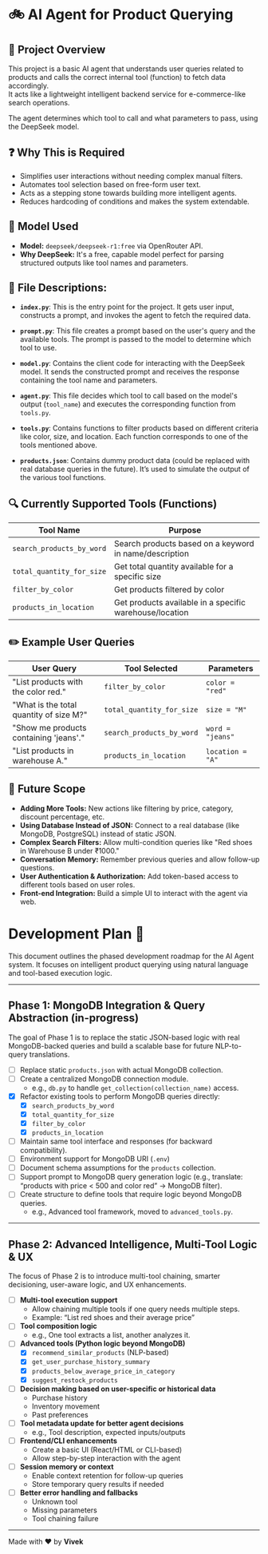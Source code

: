 # 🚲 AI Agent for Product Querying

## 📖 Project Overview

This project is a basic AI agent that understands user queries related to products and calls the correct internal tool (function) to fetch data accordingly.  
It acts like a lightweight intelligent backend service for e-commerce-like search operations.

The agent determines which tool to call and what parameters to pass, using the DeepSeek model.

## ❓ Why This is Required

- Simplifies user interactions without needing complex manual filters.
- Automates tool selection based on free-form user text.
- Acts as a stepping stone towards building more intelligent agents.
- Reduces hardcoding of conditions and makes the system extendable.

## 🤖 Model Used

- **Model:** `deepseek/deepseek-r1:free` via OpenRouter API.
- **Why DeepSeek:** It's a free, capable model perfect for parsing structured outputs like tool names and parameters.

## 📁 File Descriptions:

- **`index.py`**: This is the entry point for the project. It gets user input, constructs a prompt, and invokes the agent to fetch the required data.
  
- **`prompt.py`**: This file creates a prompt based on the user's query and the available tools. The prompt is passed to the model to determine which tool to use.

- **`model.py`**: Contains the client code for interacting with the DeepSeek model. It sends the constructed prompt and receives the response containing the tool name and parameters.

- **`agent.py`**: This file decides which tool to call based on the model's output (`tool_name`) and executes the corresponding function from `tools.py`.

- **`tools.py`**: Contains functions to filter products based on different criteria like color, size, and location. Each function corresponds to one of the tools mentioned above.

- **`products.json`**: Contains dummy product data (could be replaced with real database queries in the future). It’s used to simulate the output of the various tool functions.

## 🔍 Currently Supported Tools (Functions)

| Tool Name               | Purpose                                         |
| ------------------------ | ----------------------------------------------- |
| `search_products_by_word`| Search products based on a keyword in name/description |
| `total_quantity_for_size`| Get total quantity available for a specific size |
| `filter_by_color`        | Get products filtered by color                 |
| `products_in_location`   | Get products available in a specific warehouse/location |

## ✏️ Example User Queries

| User Query                        | Tool Selected             | Parameters          |
| ---------------------------------- | -------------------------- | -------------------- |
| "List products with the color red."| `filter_by_color`          | `color = "red"`      |
| "What is the total quantity of size M?"| `total_quantity_for_size` | `size = "M"`         |
| "Show me products containing 'jeans'."| `search_products_by_word` | `word = "jeans"`     |
| "List products in warehouse A."    | `products_in_location`     | `location = "A"`     |

## 🚀 Future Scope

- **Adding More Tools:** New actions like filtering by price, category, discount percentage, etc.
- **Using Database Instead of JSON:** Connect to a real database (like MongoDB, PostgreSQL) instead of static JSON.
- **Complex Search Filters:** Allow multi-condition queries like "Red shoes in Warehouse B under ₹1000."
- **Conversation Memory:** Remember previous queries and allow follow-up questions.
- **User Authentication & Authorization:** Add token-based access to different tools based on user roles.
- **Front-end Integration:** Build a simple UI to interact with the agent via web.

# Development Plan 🎯

This document outlines the phased development roadmap for the AI Agent system. It focuses on intelligent product querying using natural language and tool-based execution logic.

---

## Phase 1: MongoDB Integration & Query Abstraction (in-progress)

The goal of Phase 1 is to replace the static JSON-based logic with real MongoDB-backed queries and build a scalable base for future NLP-to-query translations.

- [ ] Replace static `products.json` with actual MongoDB collection.
- [ ] Create a centralized MongoDB connection module.
    - e.g., `db.py` to handle `get_collection(collection_name)` access.
- [x] Refactor existing tools to perform MongoDB queries directly:
    - [x] `search_products_by_word`
    - [x] `total_quantity_for_size`
    - [x] `filter_by_color`
    - [x] `products_in_location`
- [ ] Maintain same tool interface and responses (for backward compatibility).
- [ ] Environment support for MongoDB URI (`.env`)
- [ ] Document schema assumptions for the `products` collection.
- [ ] Support prompt to MongoDB query generation logic (e.g., translate: “products with price < 500 and color red” → MongoDB filter).
- [ ] Create structure to define tools that require logic beyond MongoDB queries.
    - e.g., Advanced tool framework, moved to `advanced_tools.py`.

---

##  Phase 2: Advanced Intelligence, Multi-Tool Logic & UX

The focus of Phase 2 is to introduce multi-tool chaining, smarter decisioning, user-aware logic, and UX enhancements.

- [ ] **Multi-tool execution support**
    - Allow chaining multiple tools if one query needs multiple steps.
    - Example: “List red shoes and their average price”
- [ ] **Tool composition logic**
    - e.g., One tool extracts a list, another analyzes it.
- [ ] **Advanced tools (Python logic beyond MongoDB)**
    - [x] `recommend_similar_products` (NLP-based)
    - [x] `get_user_purchase_history_summary`
    - [x] `products_below_average_price_in_category`
    - [x] `suggest_restock_products`
- [ ] **Decision making based on user-specific or historical data**
    - Purchase history
    - Inventory movement
    - Past preferences
- [ ] **Tool metadata update for better agent decisions**
    - e.g., Tool description, expected inputs/outputs
- [ ] **Frontend/CLI enhancements**
    - Create a basic UI (React/HTML or CLI-based)
    - Allow step-by-step interaction with the agent
- [ ] **Session memory or context**
    - Enable context retention for follow-up queries
    - Store temporary query results if needed
- [ ] **Better error handling and fallbacks**
    - Unknown tool
    - Missing parameters
    - Tool chaining failure

---
Made with ❤️ by **Vivek**

